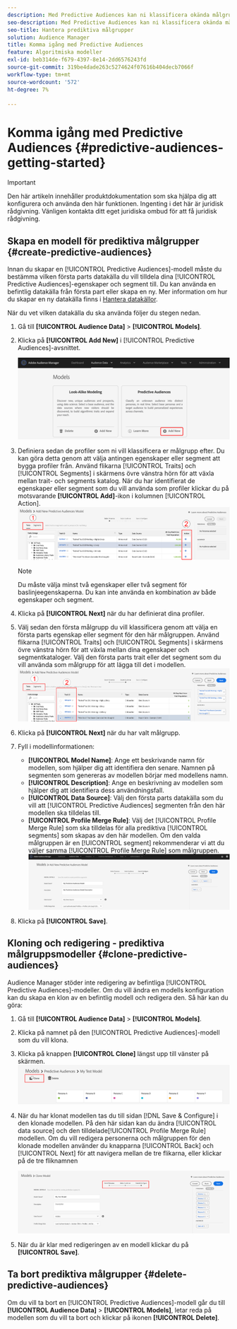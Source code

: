 ```yaml
---
description: Med Predictive Audiences kan ni klassificera okända målgrupper i distinkta personas i realtid med datavetenskap.
seo-description: Med Predictive Audiences kan ni klassificera okända målgrupper i distinkta personas i realtid med datavetenskap.
seo-title: Hantera prediktiva målgrupper
solution: Audience Manager
title: Komma igång med Predictive Audiences
feature: Algoritmiska modeller
exl-id: beb314de-f679-4397-8e14-2dd6576243fd
source-git-commit: 319be4dade263c5274624f07616b404decb7066f
workflow-type: tm+mt
source-wordcount: '572'
ht-degree: 7%

---
```


# Komma igång med Predictive Audiences {#predictive-audiences-getting-started}

>[!IMPORTANT]
>Den här artikeln innehåller produktdokumentation som ska hjälpa dig att konfigurera och använda den här funktionen. Ingenting i det här är juridisk rådgivning. Vänligen kontakta ditt eget juridiska ombud för att få juridisk rådgivning.

## Skapa en modell för prediktiva målgrupper {#create-predictive-audiences}

Innan du skapar en [!UICONTROL Predictive Audiences]-modell måste du bestämma vilken första parts datakälla du vill tilldela dina [!UICONTROL Predictive Audiences]-egenskaper och segment till. Du kan använda en befintlig datakälla från första part eller skapa en ny. Mer information om hur du skapar en ny datakälla finns i [Hantera datakällor](https://experienceleague.adobe.com/docs/audience-manager/user-guide/features/data-sources/manage-datasources.html).

När du vet vilken datakälla du ska använda följer du stegen nedan.

1. Gå till **[!UICONTROL Audience Data]** > **[!UICONTROL Models]**.
1. Klicka på **[!UICONTROL Add New]** i [!UICONTROL Predictive Audiences]-avsnittet.

   ![smart-persona-add](assets/predictive-audiences-add.png)

1. Definiera sedan de profiler som ni vill klassificera er målgrupp efter. Du kan göra detta genom att välja antingen egenskaper eller segment att bygga profiler från. Använd flikarna [!UICONTROL Traits] och [!UICONTROL Segments] i skärmens övre vänstra hörn för att växla mellan trait- och segments katalog. När du har identifierat de egenskaper eller segment som du vill använda som profiler klickar du på motsvarande **[!UICONTROL Add]**-ikon i kolumnen [!UICONTROL Action].
   ![smart-persona-select-personas](assets/predictive-audiences-persona.png)
   >[!NOTE]
   >Du måste välja minst två egenskaper eller två segment för baslinjeegenskaperna. Du kan inte använda en kombination av både egenskaper och segment.
1. Klicka på **[!UICONTROL Next]** när du har definierat dina profiler.
1. Välj sedan den första målgrupp du vill klassificera genom att välja en första parts egenskap eller segment för den här målgruppen. Använd flikarna [!UICONTROL Traits] och [!UICONTROL Segments] i skärmens övre vänstra hörn för att växla mellan dina egenskaper och segmentkataloger. Välj den första parts trait eller det segment som du vill använda som målgrupp för att lägga till det i modellen.
   ![smart-persona-select-audition](assets/predictive-audiences-audience.png)
1. Klicka på **[!UICONTROL Next]** när du har valt målgrupp.
1. Fyll i modellinformationen:
   * **[!UICONTROL Model Name]**: Ange ett beskrivande namn för modellen, som hjälper dig att identifiera den senare. Namnen på segmenten som genereras av modellen börjar med modellens namn.
   * **[!UICONTROL Description]**: Ange en beskrivning av modellen som hjälper dig att identifiera dess användningsfall.
   * **[!UICONTROL Data Source]**: Välj den första parts datakälla som du vill att  [!UICONTROL Predictive Audiences] segmenten från den här modellen ska tilldelas till.
   * **[!UICONTROL Profile Merge Rule]**: Välj det  [!UICONTROL Profile Merge Rule] som ska tilldelas för alla prediktiva  [!UICONTROL segments] som skapas av den här modellen. Om den valda målgruppen är en [!UICONTROL segment] rekommenderar vi att du väljer samma [!UICONTROL Profile Merge Rule] som målgruppen.
      ![prediktiv målgrupp-spara](assets/predictive-audiences-save.png)
1. Klicka på **[!UICONTROL Save]**.

## Kloning och redigering - prediktiva målgruppsmodeller {#clone-predictive-audiences}

Audience Manager stöder inte redigering av befintliga [!UICONTROL Predictive Audiences]-modeller. Om du vill ändra en modells konfiguration kan du skapa en klon av en befintlig modell och redigera den. Så här kan du göra:

1. Gå till **[!UICONTROL Audience Data]** > **[!UICONTROL Models]**.
2. Klicka på namnet på den [!UICONTROL Predictive Audiences]-modell som du vill klona.
3. Klicka på knappen **[!UICONTROL Clone]** längst upp till vänster på skärmen.
   ![prediktiv-audiences-clone](assets/predictive-audiences-clone.png)
4. När du har klonat modellen tas du till sidan [!DNL Save & Configure] i den klonade modellen. På den här sidan kan du ändra [!UICONTROL data source] och den tilldelade[!UICONTROL Profile Merge Rule] modellen. Om du vill redigera personerna och målgruppen för den klonade modellen använder du knapparna [!UICONTROL Back] och [!UICONTROL Next] för att navigera mellan de tre flikarna, eller klickar på de tre fliknamnen

   ![prediktiv-audiences-clone-navigate](assets/predictive-audiences-clone-navigate.png)

5. När du är klar med redigeringen av en modell klickar du på **[!UICONTROL Save]**.

## Ta bort prediktiva målgrupper {#delete-predictive-audiences}

Om du vill ta bort en [!UICONTROL Predictive Audiences]-modell går du till **[!UICONTROL Audience Data]** > **[!UICONTROL Models]**, letar reda på modellen som du vill ta bort och klickar på ikonen **[!UICONTROL Delete]**.
